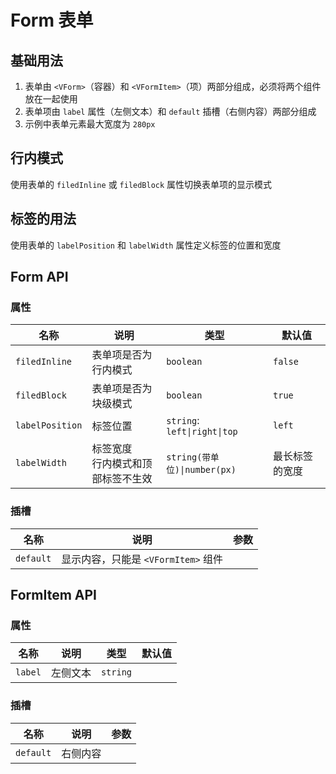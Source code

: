 # Form 表单

## 基础用法

1. 表单由 `<VForm>`（容器）和 `<VFormItem>`（项）两部分组成，必须将两个组件放在一起使用
2. 表单项由 `label` 属性（左侧文本）和 `default` 插槽（右侧内容）两部分组成
3. 示例中表单元素最大宽度为 `280px`

<preview path="./demos/basic.vue"></preview>

## 行内模式

使用表单的 `filedInline` 或 `filedBlock` 属性切换表单项的显示模式

<preview path="./demos/filed-display.vue"></preview>

## 标签的用法

使用表单的 `labelPosition` 和 `labelWidth` 属性定义标签的位置和宽度

<preview path="./demos/label.vue"></preview>

## Form API

### 属性

| 名称            | 说明                                   | 类型                         | 默认值         |
| --------------- | -------------------------------------- | ---------------------------- | -------------- |
| `filedInline`   | 表单项是否为行内模式                   | `boolean`                    | `false`        |
| `filedBlock`    | 表单项是否为块级模式                   | `boolean`                    | `true`         |
| `labelPosition` | 标签位置                               | `string`: `left\|right\|top` | `left`         |
| `labelWidth`    | 标签宽度 <br> 行内模式和顶部标签不生效 | `string(带单位)\|number(px)` | 最长标签的宽度 |

### 插槽

| 名称      | 说明                                | 参数 |
| --------- | ----------------------------------- | ---- |
| `default` | 显示内容，只能是 `<VFormItem>` 组件 |      |

## FormItem API

### 属性

| 名称    | 说明     | 类型     | 默认值 |
| ------- | -------- | -------- | ------ |
| `label` | 左侧文本 | `string` |        |

### 插槽

| 名称      | 说明     | 参数 |
| --------- | -------- | ---- |
| `default` | 右侧内容 |      |
